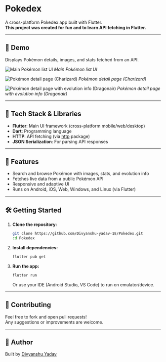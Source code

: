 # Pokedex

A cross-platform Pokedex app built with Flutter.  
**This project was created for fun and to learn API fetching in Flutter.**

---

## 📱 Demo

Displays Pokémon details, images, and stats fetched from an API.

![Main Pokémon list UI](assets/demo/demoImg2.jpg)
_Main Pokémon list UI_

![Pokémon detail page (Charizard)](assets/demo/demoImg1.jpg)
_Pokémon detail page (Charizard)_

![Pokémon detail page with evolution info (Dragonair)](assets/demo/demoImg3.jpg)
_Pokémon detail page with evolution info (Dragonair)_

---

## 🚀 Tech Stack & Libraries

- **Flutter**: Main UI framework (cross-platform mobile/web/desktop)
- **Dart**: Programming language
- **HTTP**: API fetching (via [http](https://pub.dev/packages/http) package)
- **JSON Serialization**: For parsing API responses

---

## 🎯 Features

- Search and browse Pokémon with images, stats, and evolution info
- Fetches live data from a public Pokémon API
- Responsive and adaptive UI
- Runs on Android, iOS, Web, Windows, and Linux (via Flutter)

---

## 🛠️ Getting Started

1. **Clone the repository:**
   ```bash
   git clone https://github.com/Divyanshu-yadav-18/Pokedex.git
   cd Pokedex
   ```
2. **Install dependencies:**
   ```bash
   flutter pub get
   ```
3. **Run the app:**
   ```bash
   flutter run
   ```
   Or use your IDE (Android Studio, VS Code) to run on emulator/device.

---

## 🤝 Contributing

Feel free to fork and open pull requests!  
Any suggestions or improvements are welcome.

---

## 👤 Author

Built by [Divyanshu Yadav](https://github.com/Divyanshu-yadav-18)
